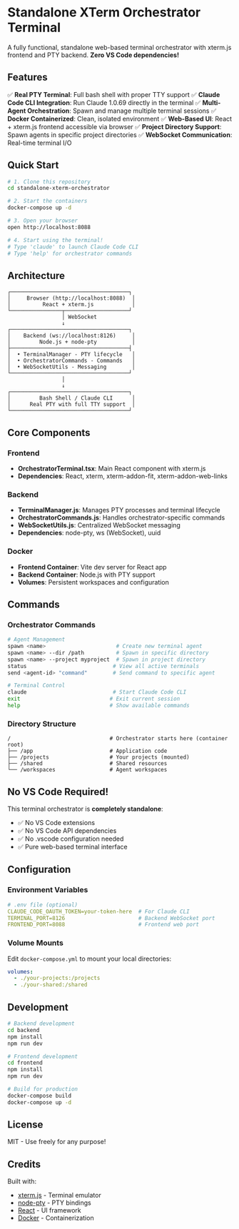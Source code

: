 # Standalone XTerm Orchestrator Terminal

A fully functional, standalone web-based terminal orchestrator with xterm.js frontend and PTY backend. **Zero VS Code dependencies!**

## Features

✅ **Real PTY Terminal**: Full bash shell with proper TTY support
✅ **Claude Code CLI Integration**: Run Claude 1.0.69 directly in the terminal
✅ **Multi-Agent Orchestration**: Spawn and manage multiple terminal sessions
✅ **Docker Containerized**: Clean, isolated environment
✅ **Web-Based UI**: React + xterm.js frontend accessible via browser
✅ **Project Directory Support**: Spawn agents in specific project directories
✅ **WebSocket Communication**: Real-time terminal I/O

## Quick Start

```bash
# 1. Clone this repository
cd standalone-xterm-orchestrator

# 2. Start the containers
docker-compose up -d

# 3. Open your browser
open http://localhost:8088

# 4. Start using the terminal!
# Type 'claude' to launch Claude Code CLI
# Type 'help' for orchestrator commands
```

## Architecture

```
┌─────────────────────────────────────┐
│     Browser (http://localhost:8088)  │
│          React + xterm.js            │
└────────────────┬────────────────────┘
                 │ WebSocket
                 ↓
┌─────────────────────────────────────┐
│    Backend (ws://localhost:8126)     │
│         Node.js + node-pty           │
├─────────────────────────────────────┤
│  • TerminalManager - PTY lifecycle   │
│  • OrchestratorCommands - Commands   │
│  • WebSocketUtils - Messaging        │
└─────────────────────────────────────┘
                 │
                 ↓
┌─────────────────────────────────────┐
│         Bash Shell / Claude CLI      │
│      Real PTY with full TTY support  │
└─────────────────────────────────────┘
```

## Core Components

### Frontend
- **OrchestratorTerminal.tsx**: Main React component with xterm.js
- **Dependencies**: React, xterm, xterm-addon-fit, xterm-addon-web-links

### Backend  
- **TerminalManager.js**: Manages PTY processes and terminal lifecycle
- **OrchestratorCommands.js**: Handles orchestrator-specific commands
- **WebSocketUtils.js**: Centralized WebSocket messaging
- **Dependencies**: node-pty, ws (WebSocket), uuid

### Docker
- **Frontend Container**: Vite dev server for React app
- **Backend Container**: Node.js with PTY support
- **Volumes**: Persistent workspaces and configuration

## Commands

### Orchestrator Commands
```bash
# Agent Management
spawn <name>                      # Create new terminal agent
spawn <name> --dir /path          # Spawn in specific directory  
spawn <name> --project myproject  # Spawn in project directory
status                           # View all active terminals
send <agent-id> "command"        # Send command to specific agent

# Terminal Control
claude                           # Start Claude Code CLI
exit                            # Exit current session
help                            # Show available commands
```

### Directory Structure
```
/                               # Orchestrator starts here (container root)
├── /app                        # Application code
├── /projects                   # Your projects (mounted)
├── /shared                     # Shared resources
└── /workspaces                 # Agent workspaces
```

## No VS Code Required!

This terminal orchestrator is **completely standalone**:
- ✅ No VS Code extensions
- ✅ No VS Code API dependencies  
- ✅ No .vscode configuration needed
- ✅ Pure web-based terminal interface

## Configuration

### Environment Variables
```yaml
# .env file (optional)
CLAUDE_CODE_OAUTH_TOKEN=your-token-here  # For Claude CLI
TERMINAL_PORT=8126                       # Backend WebSocket port
FRONTEND_PORT=8088                       # Frontend web port
```

### Volume Mounts
Edit `docker-compose.yml` to mount your local directories:
```yaml
volumes:
  - ./your-projects:/projects
  - ./your-shared:/shared
```

## Development

```bash
# Backend development
cd backend
npm install
npm run dev

# Frontend development  
cd frontend
npm install
npm run dev

# Build for production
docker-compose build
docker-compose up -d
```

## License

MIT - Use freely for any purpose!

## Credits

Built with:
- [xterm.js](https://xtermjs.org/) - Terminal emulator
- [node-pty](https://github.com/microsoft/node-pty) - PTY bindings
- [React](https://reactjs.org/) - UI framework
- [Docker](https://docker.com/) - Containerization